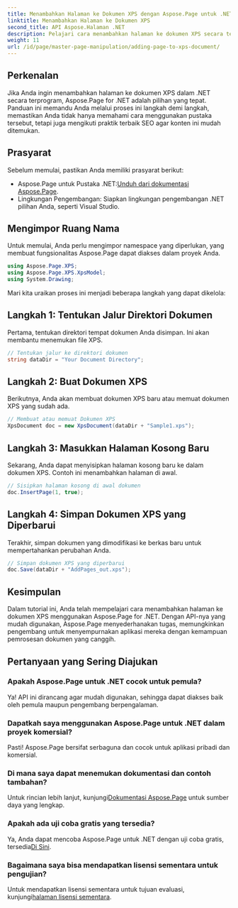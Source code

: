 ```yaml
---
title: Menambahkan Halaman ke Dokumen XPS dengan Aspose.Page untuk .NET
linktitle: Menambahkan Halaman ke Dokumen XPS
second_title: API Aspose.Halaman .NET
description: Pelajari cara menambahkan halaman ke dokumen XPS secara terprogram menggunakan Aspose.Page untuk .NET. Panduan komprehensif ini mencakup prasyarat, contoh kode, dan Tanya Jawab Umum.
weight: 11
url: /id/page/master-page-manipulation/adding-page-to-xps-document/
---
```

## Perkenalan

Jika Anda ingin menambahkan halaman ke dokumen XPS dalam .NET secara terprogram, Aspose.Page for .NET adalah pilihan yang tepat. Panduan ini memandu Anda melalui proses ini langkah demi langkah, memastikan Anda tidak hanya memahami cara menggunakan pustaka tersebut, tetapi juga mengikuti praktik terbaik SEO agar konten ini mudah ditemukan.

## Prasyarat

Sebelum memulai, pastikan Anda memiliki prasyarat berikut:

-  Aspose.Page untuk Pustaka .NET:[Unduh dari dokumentasi Aspose.Page](https://reference.aspose.com/page/net/).
- Lingkungan Pengembangan: Siapkan lingkungan pengembangan .NET pilihan Anda, seperti Visual Studio.

## Mengimpor Ruang Nama

Untuk memulai, Anda perlu mengimpor namespace yang diperlukan, yang membuat fungsionalitas Aspose.Page dapat diakses dalam proyek Anda.

```csharp
using Aspose.Page.XPS;
using Aspose.Page.XPS.XpsModel;
using System.Drawing;
```

Mari kita uraikan proses ini menjadi beberapa langkah yang dapat dikelola:

## Langkah 1: Tentukan Jalur Direktori Dokumen

Pertama, tentukan direktori tempat dokumen Anda disimpan. Ini akan membantu menemukan file XPS.

```csharp
// Tentukan jalur ke direktori dokumen
string dataDir = "Your Document Directory";
```

## Langkah 2: Buat Dokumen XPS

Berikutnya, Anda akan membuat dokumen XPS baru atau memuat dokumen XPS yang sudah ada.

```csharp
// Membuat atau memuat Dokumen XPS
XpsDocument doc = new XpsDocument(dataDir + "Sample1.xps");
```

## Langkah 3: Masukkan Halaman Kosong Baru

Sekarang, Anda dapat menyisipkan halaman kosong baru ke dalam dokumen XPS. Contoh ini menambahkan halaman di awal.

```csharp
// Sisipkan halaman kosong di awal dokumen
doc.InsertPage(1, true);
```

## Langkah 4: Simpan Dokumen XPS yang Diperbarui

Terakhir, simpan dokumen yang dimodifikasi ke berkas baru untuk mempertahankan perubahan Anda.

```csharp
// Simpan dokumen XPS yang diperbarui
doc.Save(dataDir + "AddPages_out.xps");
```

## Kesimpulan

Dalam tutorial ini, Anda telah mempelajari cara menambahkan halaman ke dokumen XPS menggunakan Aspose.Page for .NET. Dengan API-nya yang mudah digunakan, Aspose.Page menyederhanakan tugas, memungkinkan pengembang untuk menyempurnakan aplikasi mereka dengan kemampuan pemrosesan dokumen yang canggih.

## Pertanyaan yang Sering Diajukan

### Apakah Aspose.Page untuk .NET cocok untuk pemula?

Ya! API ini dirancang agar mudah digunakan, sehingga dapat diakses baik oleh pemula maupun pengembang berpengalaman.

### Dapatkah saya menggunakan Aspose.Page untuk .NET dalam proyek komersial?

Pasti! Aspose.Page bersifat serbaguna dan cocok untuk aplikasi pribadi dan komersial.

### Di mana saya dapat menemukan dokumentasi dan contoh tambahan?

 Untuk rincian lebih lanjut, kunjungi[Dokumentasi Aspose.Page](https://reference.aspose.com/page/net/) untuk sumber daya yang lengkap.

### Apakah ada uji coba gratis yang tersedia?

 Ya, Anda dapat mencoba Aspose.Page untuk .NET dengan uji coba gratis, tersedia[Di Sini](https://releases.aspose.com/).

### Bagaimana saya bisa mendapatkan lisensi sementara untuk pengujian?

 Untuk mendapatkan lisensi sementara untuk tujuan evaluasi, kunjungi[halaman lisensi sementara](https://purchase.conholdate.com/temporary-license/).